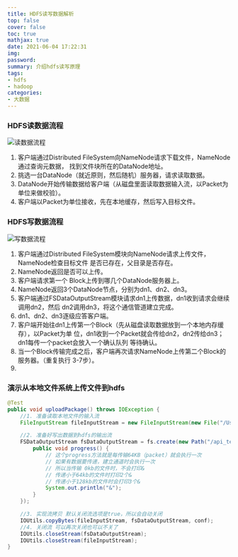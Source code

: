 ```yaml
---
title: HDFS读写数据解析
top: false
cover: false
toc: true
mathjax: true
date: 2021-06-04 17:22:31
img:
password:
summary: 介绍hdfs读写原理
tags:
- hdfs
- hadoop
categories:
- 大数据
---
```



### HDFS读数据流程
![读数据流程](https://aamuqiao.oss-cn-beijing.aliyuncs.com/uPic/s76ija.png)
1. 客户端通过Distributed FileSystem向NameNode请求下载文件，NameNode通过查询元数据， 找到文件块所在的DataNode地址。
2. 挑选一台DataNode（就近原则，然后随机）服务器，请求读取数据。
3. DataNode开始传输数据给客户端（从磁盘里面读取数据输入流，以Packet为单位来做校验）。
4. 客户端以Packet为单位接收，先在本地缓存，然后写入目标文件。

### HDFS写数据流程

![写数据流程](https://aamuqiao.oss-cn-beijing.aliyuncs.com/uPic/vB0RtP.png)
1. 客户端通过Distributed FileSystem模块向NameNode请求上传文件，NameNode检查目标文件 是否已存在，父目录是否存在。
2. NameNode返回是否可以上传。
3. 客户端请求第一个 Block上传到哪几个DataNode服务器上。
4. NameNode返回3个DataNode节点，分别为dn1、dn2、dn3。
5. 客户端通过FSDataOutputStream模块请求dn1上传数据，dn1收到请求会继续调用dn2，然后 dn2调用dn3，将这个通信管道建立完成。
6. dn1、dn2、dn3逐级应答客户端。
7. 客户端开始往dn1上传第一个Block（先从磁盘读取数据放到一个本地内存缓存），以Packet为单 位，dn1收到一个Packet就会传给dn2，dn2传给dn3；dn1每传一个packet会放入一个确认队列 等待确认。
8. 当一个Block传输完成之后，客户端再次请求NameNode上传第二个Block的服务器。（重复执行 3-7步）。
9. 

### 演示从本地文件系统上传文件到hdfs

```java
@Test
public void uploadPackage() throws IOException {
    //1. 准备读取本地文件的输入流
    FileInputStream fileInputStream = new FileInputStream(new File("/Users/wangqiao/Downloads/test.txt"));

    //2. 准备好写出数据到hdfs的输出流
    FSDataOutputStream fsDataOutputStream = fs.create(new Path("/api_test/test.txt"), new Progressable() {
        public void progress() {
            // 这个progress方法就是每传输64KB（packet）就会执行一次
            // 如果有数据要传递，建立通道时会执行一次
            // 所以当传输 0kb的文件时，不会打印&
            // 传递小于64kb的文件时打印2个&
            // 传递小于128kb的文件时会打印3个&
            System.out.println("&");
        }
    });

    //3. 实现流拷贝 默认关闭流选项是true，所以会自动关闭
    IOUtils.copyBytes(fileInputStream, fsDataOutputStream, conf);
    //4. 关闭流 可以再次关闭也可以不关了
    IOUtils.closeStream(fsDataOutputStream);
    IOUtils.closeStream(fileInputStream);
}
```